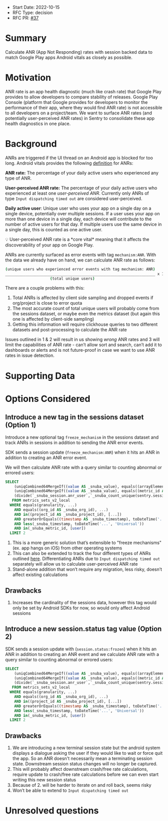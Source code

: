 * Start Date: 2022-10-15
* RFC Type: decision
* RFC PR: [#37](https://github.com/getsentry/rfcs/pull/37)

# Summary

Calculate ANR (App Not Responding) rates with session backed data to match Google Play apps Android vitals as closely as possible.

# Motivation

ANR rate is an app health diagnostic (much like crash rate) that Google Play provides to allow developers to compare stability of releases. Google Play Console (platform that Google provides for developers to monitor the performance of their app, where they would find ANR rate) is not accessible to all developers on a project/team. We want to surface ANR rates (and potentially user-perceived ANR rates) in Sentry to consolidate these app health diagnostics in one place.

# Background

ANRs are triggered if the UI thread on an Android app is blocked for too long. Android vitals provides the following [definition](https://developer.android.com/topic/performance/vitals/anr#android-vitals) for ANRs:

**ANR rate:** The percentage of your daily active users who experienced any type of ANR.

**User-perceived ANR rate:** The percentage of your daily active users who experienced at least one *user-perceived ANR*. Currently only ANRs of type `Input dispatching timed out` are considered user-perceived.

**Daily active user**: Unique user who uses your app on a single day on a single device, potentially over multiple sessions. If a user uses your app on more than one device in a single day, each device will contribute to the number of active users for that day. If multiple users use the same device in a single day, this is counted as one active user.

<aside>
💡 User-perceived ANR rate is a *core vital* meaning that it affects the discoverability of your app on Google Play.
</aside>


ANRs are currently surfaced as error events with tag `mechanism:ANR`. With the data we already have on hand, we can calculate ANR rate as follows:

```bash
(unique users who experienced error events with tag mechanism: ANR)
___________________________________________________________________ x 100 
                    (total unique users)
```

There are a couple problems with this:

1. Total ANRs is affected by client side sampling and dropped events if org/project is close to error quota
2. The most accurate count of total unique users will probably come from the sessions dataset, or maybe even the metrics dataset (but again this one is affected by client-side sampling)
3. Getting this information will require clickhouse queries to two different datasets and post-processing to calculate the ANR rate

Issues outlined in 1 & 2 will result in us showing *wrong* ANR rates and 3 will limit the capabilities of ANR rate - can’t allow sort and search, can’t add it to dashboards or alerts and is not future-proof in case we want to use ANR rates in issue detection.

# Supporting Data


# Options Considered

## Introduce a new tag in the sessions dataset (Option 1)

Introduce a new optional tag `freeze_mechanism` in the sessions dataset and track ANRs in sessions in addition to sending the ANR error events. 

SDK sends a session update (`freeze_mechanism:ANR`) when it hits an ANR in addition to creating an ANR error event.

We will then calculate ANR rate with a query similar to counting abnormal or errored users:

```sql
SELECT 
    (uniqCombined64MergeIf((value AS _snuba_value), equals((arrayElement(tags.value, indexOf(tags.key, 'freeze_mechanism')) AS `_snuba_tags[freeze_mechanism]`), 'ANR') AND in((metric_id AS _snuba_metric_id), [user])) AS `_snuba_session.anr_user`), 
    (uniqCombined64MergeIf((value AS _snuba_value), equals((metric_id AS _snuba_metric_id), 'user')) AS `_snuba_count_unique(sentry.sessions.user)`), 
    (divide(`_snuba_session.anr_user`,`_snuba_count_unique(sentry.sessions.user)`) AS `_snuba.anr_rate`)
   FROM metrics_sets_v2_local
  WHERE equals(granularity, ...)
    AND equals((org_id AS _snuba_org_id), ...)
    AND in((project_id AS _snuba_project_id), [...])
    AND greaterOrEquals((timestamp AS _snuba_timestamp), toDateTime('...', 'Universal'))
    AND less(_snuba_timestamp, toDateTime('...', 'Universal'))
    AND in(_snuba_metric_id, [user])
  LIMIT 2
```

1. This is a more generic solution that’s extensible to "freeze mechanisms" (ex. app hangs on iOS) from other operating systems
2. This can also be extended to track the four different types of ANRs outlined [here](https://developer.android.com/topic/performance/vitals/anr). Differentiating ANRs due to `Input dispatching timed out` separately will allow us to calculate user-perceived ANR rate
3. Stand-alone addition that won’t require any migration, less risky, doesn’t affect existing calculations

## Drawbacks

1. Increases the cardinality of the sessions data, however this tag would only be set by Android SDKs for now, so would only affect Android sessions

## Introduce a new session.status tag value (Option 2)

SDK sends a session update with (`session.status:frozen`) when it hits an ANR in addition to creating an ANR event and we calculate ANR rate with a query similar to counting abnormal or errored users:

```sql
SELECT 
    (uniqCombined64MergeIf((value AS _snuba_value), equals((arrayElement(tags.value, indexOf(tags.key, 'session.status')) AS `_snuba_tags[session.status]`), 'frozen') AND in((metric_id AS _snuba_metric_id), [user])) AS `_snuba_session.anr_user`), 
    (uniqCombined64MergeIf((value AS _snuba_value), equals((metric_id AS _snuba_metric_id), 'user')) AS `_snuba_count_unique(sentry.sessions.user)`), 
    (divide(`_snuba_session.anr_user`,`_snuba_count_unique(sentry.sessions.user)`) AS `_snuba.anr_rate`)
   FROM metrics_sets_v2_local
  WHERE equals(granularity, ...)
    AND equals((org_id AS _snuba_org_id), ...)
    AND in((project_id AS _snuba_project_id), [...])
    AND greaterOrEquals((timestamp AS _snuba_timestamp), toDateTime('...', 'Universal'))
    AND less(_snuba_timestamp, toDateTime('...', 'Universal'))
    AND in(_snuba_metric_id, [user])
  LIMIT 2
```

## Drawbacks

1. We are introducing a new terminal session state but the android system displays a dialogue asking the user if they would like to wait or force quit the app. So an ANR doesn't necessarily mean a terminating session state. Downstream session status changes will no longer be captured.
2. This will probably affect downstream crash/free rate calculations, require update to crash/free rate calculations before we can even start writing this new session status
3. Because of 2. will be harder to iterate on and roll back, seems risky
4. Won’t be able to extend to `Input dispatching timed out`
    
# Unresolved questions
